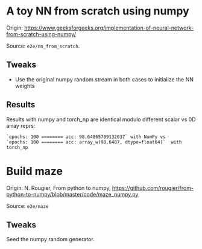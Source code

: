 A toy NN from scratch using numpy
=================================

Origin: https://www.geeksforgeeks.org/implementation-of-neural-network-from-scratch-using-numpy/

Source: `e2e/nn_from_scratch`.


Tweaks
------

  - Use the original numpy random stream in both cases to initialize the NN weights


Results
-------

Results with numpy and torch_np are identical modulo different scalar vs 0D array reprs:
    
    `epochs: 100 ======== acc: 98.64865709132037` with NumPy vs 
    `epochs: 100 ======== acc: array_w(98.6487, dtype=float64)`  with torch_np



Build maze
==========

Origin: N. Rougier, From python to numpy, 
https://github.com/rougier/from-python-to-numpy/blob/master/code/maze_numpy.py

Source: `e2e/maze`


Tweaks
------

Seed the numpy random generator.

